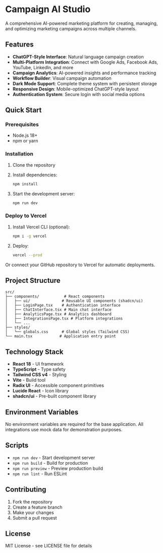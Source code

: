 # Campaign AI Studio

A comprehensive AI-powered marketing platform for creating, managing, and optimizing marketing campaigns across multiple channels.

## Features

- **ChatGPT-Style Interface**: Natural language campaign creation
- **Multi-Platform Integration**: Connect with Google Ads, Facebook Ads, YouTube, LinkedIn, and more
- **Campaign Analytics**: AI-powered insights and performance tracking
- **Workflow Builder**: Visual campaign automation
- **Dark Mode Support**: Complete theme system with persistent storage
- **Responsive Design**: Mobile-optimized ChatGPT-style layout
- **Authentication System**: Secure login with social media options

## Quick Start

### Prerequisites

- Node.js 18+ 
- npm or yarn

### Installation

1. Clone the repository
2. Install dependencies:
   ```bash
   npm install
   ```

3. Start the development server:
   ```bash
   npm run dev
   ```

### Deploy to Vercel

1. Install Vercel CLI (optional):
   ```bash
   npm i -g vercel
   ```

2. Deploy:
   ```bash
   vercel --prod
   ```

Or connect your GitHub repository to Vercel for automatic deployments.

## Project Structure

```
src/
├── components/           # React components
│   ├── ui/              # Reusable UI components (shadcn/ui)
│   ├── LoginPage.tsx    # Authentication interface
│   ├── ChatInterface.tsx # Main chat interface
│   ├── AnalyticsPage.tsx # Analytics dashboard
│   ├── IntegrationsPage.tsx # Platform integrations
│   └── ...
├── styles/
│   └── globals.css      # Global styles (Tailwind CSS)
└── main.tsx            # Application entry point
```

## Technology Stack

- **React 18** - UI framework
- **TypeScript** - Type safety
- **Tailwind CSS v4** - Styling
- **Vite** - Build tool
- **Radix UI** - Accessible component primitives
- **Lucide React** - Icon library
- **shadcn/ui** - Pre-built component library

## Environment Variables

No environment variables are required for the base application. All integrations use mock data for demonstration purposes.

## Scripts

- `npm run dev` - Start development server
- `npm run build` - Build for production
- `npm run preview` - Preview production build
- `npm run lint` - Run ESLint

## Contributing

1. Fork the repository
2. Create a feature branch
3. Make your changes
4. Submit a pull request

## License

MIT License - see LICENSE file for details